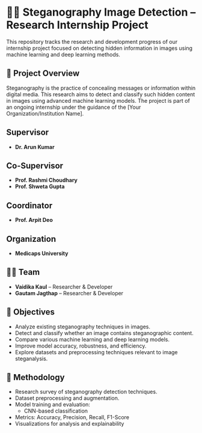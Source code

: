 # 🕵️‍♀️ Steganography Image Detection – Research Internship Project

This repository tracks the research and development progress of our internship project focused on detecting hidden information in images using machine learning and deep learning methods.

## 📌 Project Overview

Steganography is the practice of concealing messages or information within digital media. This research aims to detect and classify such hidden content in images using advanced machine learning models. The project is part of an ongoing internship under the guidance of the [Your Organization/Institution Name].

## Supervisor
- **Dr. Arun Kumar**
## Co-Supervisor
- **Prof. Rashmi Choudhary**
- **Prof. Shweta Gupta**
## Coordinator
- **Prof. Arpit Deo**
## Organization
- **Medicaps University**

## 👩‍💻 Team

- **Vaidika Kaul** – Researcher & Developer  
- **Gautam Jagthap** – Researcher & Developer

## 🎯 Objectives

- Analyze existing steganography techniques in images.
- Detect and classify whether an image contains steganographic content.
- Compare various machine learning and deep learning models.
- Improve model accuracy, robustness, and efficiency.
- Explore datasets and preprocessing techniques relevant to image steganalysis.

## 🧠 Methodology

- Research survey of steganography detection techniques.
- Dataset preprocessing and augmentation.
- Model training and evaluation:
  - CNN-based classification
- Metrics: Accuracy, Precision, Recall, F1-Score
- Visualizations for analysis and explainability

